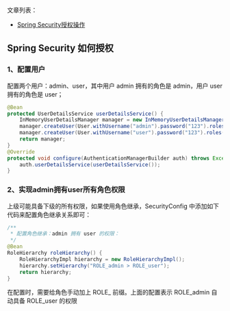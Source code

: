 文章列表：
- [Spring Security授权操作](http://www.javaboy.org/2020/0325/spring-security-form-login.html)

Spring Security 如何授权
-- 

### 1、配置用户

配置两个用户：admin、user，其中用户 admin 拥有的角色是 admin，用户 user 拥有的角色是 user；
```java
@Bean
protected UserDetailsService userDetailsService() {
    InMemoryUserDetailsManager manager = new InMemoryUserDetailsManager();
    manager.createUser(User.withUsername("admin").password("123").roles("admin").build());
    manager.createUser(User.withUsername("user").password("123").roles("user").build());
    return manager;
}
@Override
protected void configure(AuthenticationManagerBuilder auth) throws Exception {
    auth.userDetailsService(userDetailsService());
}
```

### 2、实现admin拥有user所有角色权限

上级可能具备下级的所有权限，如果使用角色继承，SecurityConfig 中添加如下代码来配置角色继承关系即可：
```java
/**
 * 配置角色继承：admin 拥有 user 的权限：
 */
@Bean
RoleHierarchy roleHierarchy() {
    RoleHierarchyImpl hierarchy = new RoleHierarchyImpl();
    hierarchy.setHierarchy("ROLE_admin > ROLE_user");
    return hierarchy;
}
```
在配置时，需要给角色手动加上 ROLE_ 前缀。上面的配置表示 ROLE_admin 自动具备 ROLE_user 的权限